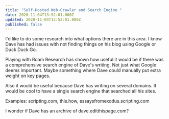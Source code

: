 ```yaml
---
title: "Self-Hosted Web-Crawler and Search Engine "
date: 2020-11-04T13:52:01.000Z
updated: 2020-11-04T13:52:01.000Z
published: false
---
```


I'd like to do some research into what options there are in this area. I know Dave has had issues with not finding things on his blog using Google or Duck Duck Go.

Playing with Roam Research has shown how useful it would be if there was a comprehensive search engine of Dave's writing. Not just what Google deems important. Maybe something where Dave could manually put extra weight on key pages.

Also it would be useful because Dave has writing on several domains. It would be cool to have a single search engine that searched all his sites.

Examples: scripting.com, this.how, essaysfromexodus.scripting.com

I wonder if Dave has an archive of dave.editthispage.com?

